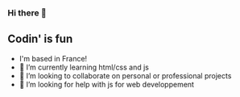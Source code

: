 ### Hi there 👋

## Codin' is fun

- I'm based in France!
- 🌱 I’m currently learning html/css and js
- 👯 I’m looking to collaborate on personal or professional projects
- 🤔 I’m looking for help with js for web developpement


